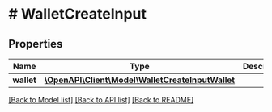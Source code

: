 # # WalletCreateInput

## Properties

Name | Type | Description | Notes
------------ | ------------- | ------------- | -------------
**wallet** | [**\OpenAPI\Client\Model\WalletCreateInputWallet**](WalletCreateInputWallet.md) |  | [optional]

[[Back to Model list]](../../README.md#models) [[Back to API list]](../../README.md#endpoints) [[Back to README]](../../README.md)
